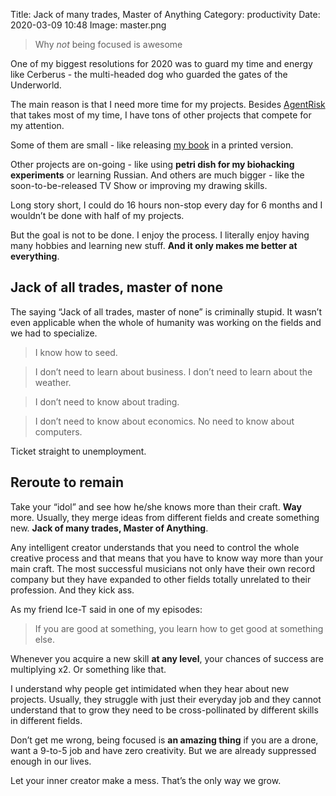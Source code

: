 Title: Jack of many trades, Master of Anything 
Category: productivity
Date: 2020-03-09 10:48
Image: master.png

> Why *not* being focused is awesome

One of my biggest resolutions for 2020 was to guard my time and energy like Cerberus - the multi-headed dog who guarded the gates of the Underworld.


The main reason is that I need more time for my projects. Besides [AgentRisk](https://agentrisk.com) that takes most of my time, I have tons of other projects that compete for my attention.

Some of them are small - like releasing [my book](why-i-wrote-a-book-about-my-hands.html) in a printed version.

Other projects are on-going - like using **petri dish for my biohacking experiments** or learning Russian. And others are much bigger - like the soon-to-be-released TV Show or improving my drawing skills.

Long story short, I could do 16 hours non-stop every day for 6 months and I wouldn’t be done with half of my projects.

But the goal is not to be done. I enjoy the process. I literally enjoy having many hobbies and learning new stuff. **And it only makes me better at everything**.

## Jack of all trades, master of none
The saying “Jack of all trades, master of none” is criminally stupid. It wasn’t even applicable when the whole of humanity was working on the fields and we had to specialize.

>I know how to seed.

>I don’t need to learn about business. I don’t need to learn about the weather.

>I don’t need to know about trading.

>I don’t need to know about economics. No need to know about computers.

Ticket straight to unemployment.

## Reroute to remain
Take your “idol” and see how he/she knows more than their craft. **Way** more. Usually, they merge ideas from different fields and create something new. **Jack of many trades, Master of Anything**.

Any intelligent creator understands that you need to control the whole creative process and that means that you have to know way more than your main craft. The most successful musicians not only have their own record company but they have expanded to other fields totally unrelated to their profession. And they kick ass.

As my friend Ice-T said in one of my episodes:

> If you are good at something, you learn how to get good at something else.

Whenever you acquire a new skill **at any level**, your chances of success are multiplying x2. Or something like that.

I understand why people get intimidated when they hear about new projects. Usually, they struggle with just their everyday job and they cannot understand that to grow they need to be cross-pollinated by different skills in different fields.

Don’t get me wrong, being focused is **an amazing thing** if you are a drone, want a 9-to-5 job and have zero creativity. But we are already suppressed enough in our lives.

Let your inner creator make a mess. That’s the only way we grow.